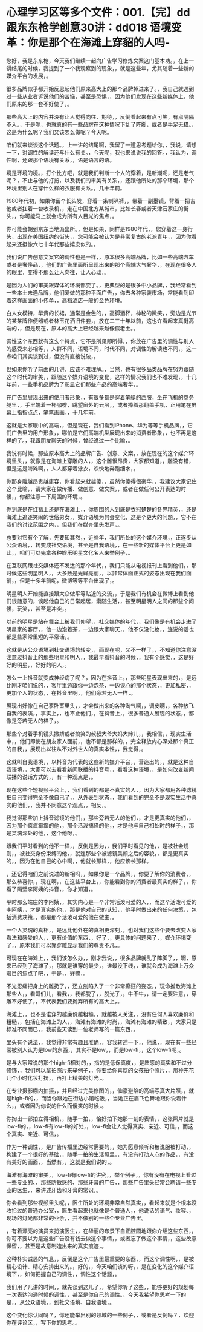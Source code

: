 # 心理学习区等多个文件：001.【完】dd跟东东枪学创意30讲：dd018 语境变革：你是那个在海滩上穿貂的人吗-

您好，我是东东枪，今天我们继续一起向广告学习修炼文案这门基本功。，在上一讲结尾的时候，我提到了一个我观察到的现象，，就是这些年，尤其随着一些新的媒介平台的发展，。

很多品牌似乎都开始反思起他们原来高大上的那个品牌掉进来了。，我自己就遇到过一些从业者诉说他们的苦恼，甚至是恐惧，，因为他们发现在这些新媒体上，他们原来的那一套不好使了，。

那些高大上的内容并没有让人觉得向往、期待，，反倒看起来有点可笑，有点隔隔不入。，于是呢，也就真的有一些品牌在这种情况下乱了阵脚，或者是手足无措。，这是为什么呢？我们又该怎么做呢？今天呢。

咱们就来谈谈这个话题。，上一讲的结尾啊，我留了一道思考题给你，，我说，请想一下，对调性的解读还与什么有关。，今天呢，我也来说说我的回答。，我认为，调性啊，还跟那个语境有关系，，语是语言的语。

境是环境的境。，打个比方吧，就是我们判断一个人的穿着，是新潮呢，还是老气呢？，不止与他的打扮，以及我们的审美有关系，，还跟他所处的那个环境，那个环境里别人在穿什么样的衣服有关系。，几十年前。

1980年代初，如果你留个长头发，穿着一条喇叭裤，，带着一副墨镜，背着一把吉他或者扛着一台收录机，，走在中国北方某城市，比如长春或者天津石家庄的街头，，你可能马上就会成为所有人目光的焦点，。

你可能会朝到京东当地派出所。，但是如果，同样是1980年代，，您穿着这一身行头，出现在美国纽约的街头，，您可能会被认为是非常复古的老派青年，，因为你看起来还挺像六七十年代那些嬉皮似的。。

我们说广告创意文案它的调性也是一样，，原本很多高端品牌，比如一些高端汽车或者是奢侈品，，他们的广告里面所呈现出来的那个高端大气奢华，，在现在很多人的眼里，变得不那么让人向往，让人心动，。

是因为人们的审美跟媒体的环境都变了。，更典型的是很多中小品牌，，我经常看到一些本土未遇品牌，他们爱做的那种平面广告，，你去各种家装市场，常能看到印着这样画面的小传单，，高档酒店一般的金色环境。

白人女模特，华贵的长裙，通常是金色的，，高脚酒杯，神秘的微笑，，旁边是光节的某某牌作便器或者林玉花洒旧件套，，放在二三十年以前，这也许看起来真挺高端的，，但是现在，原本的高大上已经越来越像假老土。。

调性这个东西就有这么个特点，它不是所见即所得，，你放在广告里的调性与别人的感受未必相等，，人群不同，语境不同，时代不同，对调性的解读也不同，，这一点咱们其实谈到过，但没有直接说破，。

但如果你听了前面的几讲，应该不难理解。，当然，也有很多品类品牌在努力跟随这个时代的审美，，跟随这个媒介语境的变化，这样的情况我们也不难发现，，十几年前，一些手机品牌为了彰显它们那些产品的高端奢华，。

在广告里展现出来的使用者形象，，有很多都是穿着笔艇的西服，坐在飞机的商务舱里，，手里端着一杯咖啡，眺望窗外的云层，，或者捧着那翻盖手机，正用笔在屏幕上指指点点，笔笔画画。，十几年前。

这就是大家眼中的高端，，但是现在，我们看到iPhone、华为等等手机品牌，，它们广告里的用户形象，，哪怕是它们高端机型展现出来的消费者形象，，也不再是这样的了。，我跟朋友聊天的时候，曾经说过一个比喻，。

我说有时候，那些原本高大上的品牌广告、创意、文案，，放在现在的这个媒介环境里头，，就像是在海滩上穿雕的人，，这个雕很昂贵，大家都知道，，雕没有错，但是这是海滩啊，，人人都穿着泳衣，欢快地奔跑细水，。

你那身雕越昂贵越庸容，你看起来就越傻，，虽然你傻得很豪华，，我建议大家记住这个比喻，，请大家在做传播、做创意、做文案，，或者在做任何公开表达的时候，，你都注意一下周围的环境，。

你到底是在红毯上还是在海滩上，，你周围的人到底是衣冠楚楚的各界精英，，还是海滩上追逐笑闹的世俗男女，，媒介语境为何会变化，这是个更大的问题，，它不在我们的讨论范围之内，，但我们在媒介里头发声，。

总要对它有个了解，先要知其然，，近些年，我们所处的这个媒介环境，，正逐步从公众语境，，转变成社交语境，甚至是自我语境，，在一些新的媒体平台上更是如此，，咱们可以先拿各种娱乐明星文化名人来举例子，。

在互联网跟社交媒体还不发达的那个年代，，我们只能从电视报刊上看到他们，，那时候这些明星明人，，大多数是光鲜亮丽，，以非常体面正式的姿态出现在我们面前，，但是十多年前呢，微博等等平台出现了，。

明星明人开始能直接跟大众做平等贴近的交流，，于是我们有机会在微博上看到他们很随意的，谈起他自己的日常起居，索随生活，，甚至明星明人之间的那些个问候，玩笑，，甚至是冲突，。

以前的明星是站在舞台上被我们仰望，，社交媒体的年代，，我们像是有机会走进了明星家的客厅，，他一边泡着茶，一边跟大家聊天，，他不仅没化妆，，连说的话也都是些家常里短的平常话，。

这就是从公众语境到社交语境的转变，，而现在呢，又不一样了，，不知道你注意没注意过抖音上的那些明星和明人，，我最早看抖音的时候，，我有个感觉，，这是好好的明星，，好好的明人，。

怎么一上抖音就变成神经病了呢？，因为在抖音上，，那些明星表现出来的，，是远比刚才咱们说的，，客厅里边跟你一边泡茶，一边谈心的那个状态，，更加私密，，更加个人的状态，，在抖音里啊，，他们旁若无人一样，。

展现出好像在自己家卧室里头，，才会做出来的各种淘气啊，，调皮啊，，各种放飞自我的表演，，事实上，，也不止他们，，在抖音上，，很多普通人展现的状态，，都像是旁若无人的样子，。

那些个对着手机镜头撒娇或者搞笑的叔叔大爷大妈大婶儿，，我相信，，现实生活中，，他们即使在朋友家人面前，，也不都是那样的，，完全释放内心深处那个真正的自我，，展现出以往从不对外世人的真实本性，，我觉得，。

这就叫自我语境，，以抖音为代表的这些新的媒介平台，，营造出的，，就是这种自我语境，，大家可以去看看新闻联播的抖音号，，看看这种语境，，是如何改变新闻联播的说话方式的，，有一种观点是，。

现在这些个短视频平台上，，我们看到的都是不真实的人，，因为大家都用各种滤镜把自己变得完全不像自己了，，从外表到状态，，我们看到的完全不是现实生活中真实的他们，，我并不同意这个观点，，相反，。

我觉得那些加上抖音滤镜的他们，，那些旁若无人的他们，，才是更真实的他们，，因为那个疯疯癫癫的他，，那个活泼搞怪的他，，才是他与自己相处时的样子，，那是灵魂深处的他，，这个他呀，。

跟我们平时看到的他不一样，，反倒是因为，，我们平时看见的他，，是被社会规则，，被社交身份束缚的他，，就连那些个被滤镜美颜之后的容貌，，都是更真实的，，因为在他自己的心中啊，，他就长那样，，他应该长那样。

，还记得咱们之前说过的新相吗，，如果你是一个品牌，，你要了解你的消费者，，那么恭喜你，，现在啊，，在这些平台上，，你能看到你的消费者最真实的样子，，你看了隔壁李阿姨的抖音，，你才知道，。

平时那么端庄的李阿姨，，其实内心是一个非常活泼可爱的人，，而这个活泼可爱的李阿姨，，才是真实的他，，那是他对自己的认知，，他平时做出来的任何决策，，包括消费决策，，都是那个活泼可爱的他在做主，。

一个人灵魂的真相，，是远比他外在的真相更深刻，，也对我们这些个要去改变人家看法和感受的人，，更有价值的东西，，好了，，更具体的问题来了，，媒介环境变了，，原本我们可以靠穿雕显示我们的尊贵不凡，。

可现在在海滩上，，我们该怎么办，，刚才我说，，很多品牌就乱了阵脚了，，啊，原来已经到了海滩了，，那就是谁穿的最少，，谁最没下线，，谁就会成为海滩上万众瞩目的焦点了吧，，于是，，好嘛，。

不光忍痛把身上的雕扔了，，还立刻陷入了一个非常癫狂的姿态，，玩命推散海滩上那些人，，看哥们儿，看我，，我都脱了，，脱光了，，牛不牛，，请一定要注意，，穿雕不好使了，，不代表我们要抛弃所有的高大上，。

海滩上，，也不是谁穿的越廉价越粗糙，，就越被人关注，，没有任何人喜欢廉价和粗糙，，包括在海滩上的人，，海滩有海滩的时尚，，海滩有海滩的精致，，大家只是标准不同而已，，我前些天读到一位老师写的一篇东西，。

里头有个说法，，我觉得非常有趣且准确，，容我转述一下，，他说，，现在有一些经常被别人认为是low的东西，，其实不是low，，而是low-fi，，这个low-fi呢，。

是与大家常说的那个high-fi相对的，，指的是低保真度，，是质感的真实和不过分修饰，，我们可以拿拍照片来举例子，，你要给你喜欢的女孩拍个照片，，那种先花几个小时化妆打扮，，再打上精美的灯光，。

在专业摄影棚内拍摄，，并且经过完美修图的，，仙豪避陷的高端写真大片照，，就是high-fi的，，而当你跟她在街边小馆吃饭，，当她正在眉飞色舞地跟你说着什么，，或者因为你说的什么而傻笑的时候，。

你掏出一部拍立得相机，，随手一拍，，恰好拍下她那一刻的表情，，这张照片就是low-fi的，，low-fi有low-fi的好处，，low-fi会让人觉得真实、亲近、可信，，而这个真实、亲近、可信，。

作为一种调性，，是广告传播里边经常需要的，，她为愿意倾听和被说服被打动，，构建了一个很好的基础，，随手一拍的生活照里，，有没有打动人心的作品，，有没有美好的画面，，当然有，，这就是我们说的，。

海滩有海滩的审美，，low-fi有low-fi的讲究，，举个例子，，你有没有在电视上看过一些专业的、，那些防敏感的、那些牙膏的广告，，那些广告里头经常会聘请一些专业的医生，，来讲述牙齿和牙膏的常识，。

你会看到那些视频里头呢，，医生所处的环境非常自然真实，，看起来就是个根本没收拾过的普通办公室，，医生看起来也就像是个普通人，，他说话的语气、妆容、，现场的灯光都非常的业余，，并不像别的一些个专业广告里。

，有着漂亮的演员来扮演医生，，在华丽的布景下自正腔圆地跟你介绍这些东西，，你可不要以为是这些广告没有钱去做这个事情，，或者忘了做这个事情，，这些故意保留，，甚至是故意制造出来的真实痕迹，。

这种朴实诚恳的气息，，反倒是这个广告里最重要的东西，，而这个调性啊，，是被精心设计、精心安排出来的。，好的，，今天咱们谈的呀，，是在变化的这个媒介语境下，，如何把握自己的调性，，调性这个话题，。

我们用了几讲的时间，，就先谈到这儿了，，希望你听了这些，，能够更好的规划每一次表达沟通时候的调性，，甚至是你自己的调性。，今天我希望你思考一下的是，，从公众语境，，到社交语境、自我语境，。

这个变化你认同吗？，你还能举出别的领域的一些例子，，或者是反例吗？，欢迎你在评论区，，写下你的思考。。